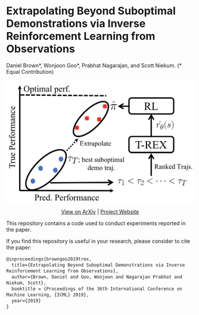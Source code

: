 # Extrapolating Beyond Suboptimal Demonstrations via Inverse Reinforcement Learning from Observations

Daniel Brown*, Wonjoon Goo*, Prabhat Nagarajan, and Scott Niekum. (* Equal Contribution)

<p align=center>
  <img src='assets/figure.png' width=600>
</p>

<p align="center">
  <a href="https://arxiv.org/abs/1904.06387">View on ArXiv</a> |
  <a href="https://hiwonjoon.github.io/ICML2019-TREX">Project Website</a>
</p>


This repository contains a code used to conduct experiments reported in the paper.

If you find this repository is useful in your research, please consider to cite the paper:
```
@inproceedings{browngoo2019trex,
  title={Extrapolating Beyond Suboptimal Demonstrations via Inverse Reinforcement Learning from Observations},
  author={Brown, Daniel and Goo, Wonjoon and Nagarajan Prabhat and Niekum, Scott},
  booktitle = {Proceedings of the 36th International Conference on Machine Learning, {ICML} 2019},
  year={2019}
}
```
